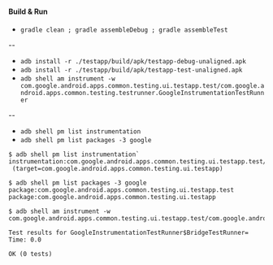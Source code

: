 #### Build & Run

- `gradle clean ; gradle assembleDebug ; gradle assembleTest`

--

- `adb install -r ./testapp/build/apk/testapp-debug-unaligned.apk`
- `adb install -r ./testapp/build/apk/testapp-test-unaligned.apk`
- `adb shell am instrument -w com.google.android.apps.common.testing.ui.testapp.test/com.google.android.apps.common.testing.testrunner.GoogleInstrumentationTestRunner`

--

- `adb shell pm list instrumentation`
- `adb shell pm list packages -3 google`


```
$ adb shell pm list instrumentation`
instrumentation:com.google.android.apps.common.testing.ui.testapp.test/com.google.android.apps.common.testing.testrunner.GoogleInstrumentationTestRunner
 (target=com.google.android.apps.common.testing.ui.testapp)

$ adb shell pm list packages -3 google
package:com.google.android.apps.common.testing.ui.testapp.test
package:com.google.android.apps.common.testing.ui.testapp

$ adb shell am instrument -w com.google.android.apps.common.testing.ui.testapp.test/com.google.android.apps.common.testing.testrunner.GoogleInstrumentationTestRunner

Test results for GoogleInstrumentationTestRunner$BridgeTestRunner=
Time: 0.0

OK (0 tests)
```